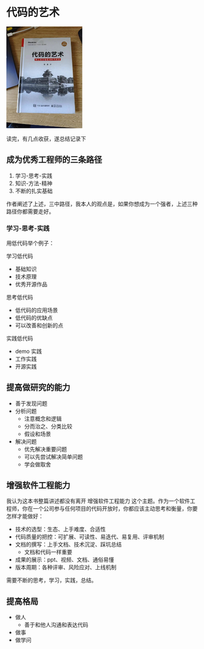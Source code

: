 # 代码的艺术

<img src="./image.png" width="200">

读完，有几点收获，遂总结记录下

## 成为优秀工程师的三条路径

1. 学习-思考-实践
2. 知识-方法-精神
3. 不断的扎实基础

作者阐述了上述，三中路径，我本人的观点是，如果你想成为一个强者，上述三种路径你都需要走好。

### 学习-思考-实践

用低代码举个例子：

学习低代码
  - 基础知识
  - 技术原理
  - 优秀开源作品

思考低代码
  - 低代码的应用场景
  - 低代码的优缺点
  - 可以改善和创新的点

实践低代码
  - demo 实践
  - 工作实践
  - 开源实践


## 提高做研究的能力

- 善于发现问题
- 分析问题
    - 注意概念和逻辑
    - 分而治之、分类比较
    - 假设和场景
- 解决问题
    - 优先解决重要问题
    - 可以先尝试解决简单问题
    - 学会做取舍


## 增强软件工程能力

我认为这本书整篇讲述都没有离开 增强软件工程能力 这个主题。作为一个软件工程师，你在一个公司参与任何项目的代码开放时，你都应该主动思考和衡量，你要怎样才能做好：

- 技术的选型：生态、上手难度、合适性
- 代码质量的把控：可扩展、可读性、易迭代、易复用、评审机制
- 文档的撰写：上手文档、技术沉淀、踩坑总结
  - 文档和代码一样重要
- 成果的展示：ppt、视频、文档、通俗易懂
- 版本周期：各种评审、风险应对、上线机制

需要不断的思考，学习，实践，总结。

## 提高格局

- 做人
  - 善于和他人沟通和表达代码
- 做事
- 做学问